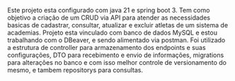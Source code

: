 Este projeto esta configurado com java 21 e spring boot 3. Tem como objetivo a criação de um CRUD via API para atender as necessidades basicas de cadastrar, consultar, atualizar e excluir atletas de um sistema de academias. Projeto esta vinculado com banco de dados MySQL e estou trabalhando com o DBeaver, e sendo alimentado via postman. Foi utilizado a estrutura de controller para armazenamento dos endpoints e suas configurações, DTO para recebimento e envio de informações, migrations para alterações no banco e com isso melhor controle de versionamento do mesmo, e tambem repositorys para consultas.

